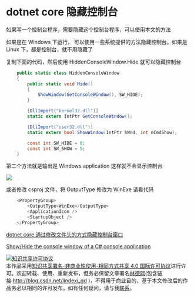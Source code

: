 # dotnet core 隐藏控制台

如果写一个控制台程序，需要隐藏这个控制台程序，可以使用本文的方法

<!--more-->
<!-- csdn -->

如果是在 Windows 下运行， 可以使用一些系统提供的方法隐藏控制台。如果是 Linux 下，都是控制台，就不用隐藏了

复制下面的代码，然后使用 HiddenConsoleWindow.Hide 就可以隐藏控制台

```csharp
    public static class HiddenConsoleWindow
    {
        public static void Hide()
        {
            ShowWindow(GetConsoleWindow(), SW_HIDE);
        }

        [DllImport("kernel32.dll")]
        static extern IntPtr GetConsoleWindow();

        [DllImport("user32.dll")]
        static extern bool ShowWindow(IntPtr hWnd, int nCmdShow);

        const int SW_HIDE = 0;
        const int SW_SHOW = 5;
    }
```

第二个方法就是输出是 Windows application 这样就不会显示控制台

<!-- ![](image/dotnet core 隐藏控制台/dotnet core 隐藏控制台0.png) -->

![](http://image.acmx.xyz/lindexi%2F201921111517349)

或者修改 csproj 文件，将 OutputType 修改为 WinExe 请看代码

```csharp
    <PropertyGroup>
        <OutputType>WinExe</OutputType>
        <ApplicationIcon />
        <StartupObject />
    </PropertyGroup>
```

[dotnet core 通过修改文件头的方式隐藏控制台窗口](https://lindexi.gitee.io/post/dotnet-core-%E9%80%9A%E8%BF%87%E4%BF%AE%E6%94%B9%E6%96%87%E4%BB%B6%E5%A4%B4%E7%9A%84%E6%96%B9%E5%BC%8F%E9%9A%90%E8%97%8F%E6%8E%A7%E5%88%B6%E5%8F%B0%E7%AA%97%E5%8F%A3.html )

[Show/Hide the console window of a C# console application](https://stackoverflow.com/questions/3571627/show-hide-the-console-window-of-a-c-sharp-console-application )

<a rel="license" href="http://creativecommons.org/licenses/by-nc-sa/4.0/"><img alt="知识共享许可协议" style="border-width:0" src="https://licensebuttons.net/l/by-nc-sa/4.0/88x31.png" /></a><br />本作品采用<a rel="license" href="http://creativecommons.org/licenses/by-nc-sa/4.0/">知识共享署名-非商业性使用-相同方式共享 4.0 国际许可协议</a>进行许可。欢迎转载、使用、重新发布，但务必保留文章署名[林德熙](http://blog.csdn.net/lindexi_gd)(包含链接:http://blog.csdn.net/lindexi_gd )，不得用于商业目的，基于本文修改后的作品务必以相同的许可发布。如有任何疑问，请与我[联系](mailto:lindexi_gd@163.com)。
